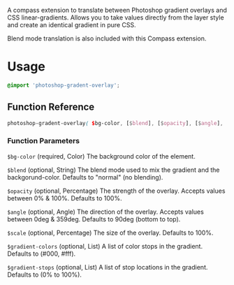 A compass extension to translate between Photoshop gradient overlays and CSS linear-gradients. Allows you to take values directly from the layer style and create an identical gradient in pure CSS.

Blend mode translation is also included with this Compass extension.

# Usage


```scss
@import 'photoshop-gradent-overlay';
```

## Function Reference


```scss
photoshop-gradent-overlay( $bg-color, [$blend], [$opacity], [$angle], [$scale], [$gradient-colors], [$gradient-stops] )
```

### Function Parameters

`$bg-color` (required, Color) The background color of the element.

`$blend` (optional, String) The blend mode used to mix the gradient and the backgorund-color. Defaults to "normal" (no blending).

`$opacity` (optional, Percentage) The strength of the overlay. Accepts values between 0% & 100%. Defaults to 100%.

`$angle` (optional, Angle) The direction of the overlay. Accepts values between 0deg & 359deg. Defaults to 90deg (bottom to top).

`$scale` (optional, Percentage) The size of the overlay. Defaults to 100%.

`$gradient-colors` (optional, List) A list of color stops in the gradient. Defaults to (#000, #fff).

`$gradient-stops` (optional, List) A list of stop locations in the gradient. Defaults to (0% to 100%).